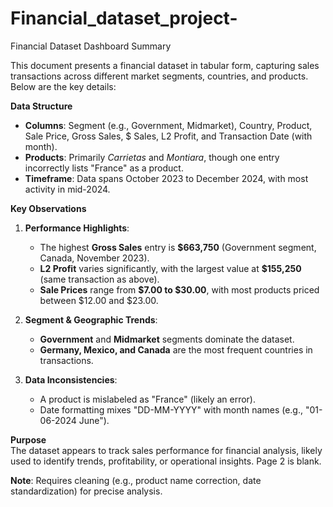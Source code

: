 # Financial_dataset_project-
Financial Dataset Dashboard Summary  

This document presents a financial dataset in tabular form, capturing sales transactions across different market segments, countries, and products. Below are the key details:  

 **Data Structure**  
- **Columns**: Segment (e.g., Government, Midmarket), Country, Product, Sale Price, Gross Sales, $ Sales, L2 Profit, and Transaction Date (with month).  
- **Products**: Primarily *Carrietas* and *Montiara*, though one entry incorrectly lists "France" as a product.  
- **Timeframe**: Data spans October 2023 to December 2024, with most activity in mid-2024.  

 **Key Observations**  
1. **Performance Highlights**:  
   - The highest **Gross Sales** entry is **$663,750** (Government segment, Canada, November 2023).  
   - **L2 Profit** varies significantly, with the largest value at **$155,250** (same transaction as above).  
   - **Sale Prices** range from **$7.00 to $30.00**, with most products priced between $12.00 and $23.00.  

2. **Segment & Geographic Trends**:  
   - **Government** and **Midmarket** segments dominate the dataset.  
   - **Germany, Mexico, and Canada** are the most frequent countries in transactions.  

3. **Data Inconsistencies**:  
   - A product is mislabeled as "France" (likely an error).  
   - Date formatting mixes "DD-MM-YYYY" with month names (e.g., "01-06-2024 June").  

 **Purpose**  
The dataset appears to track sales performance for financial analysis, likely used to identify trends, profitability, or operational insights. Page 2 is blank.  

**Note**: Requires cleaning (e.g., product name correction, date standardization) for precise analysis.
